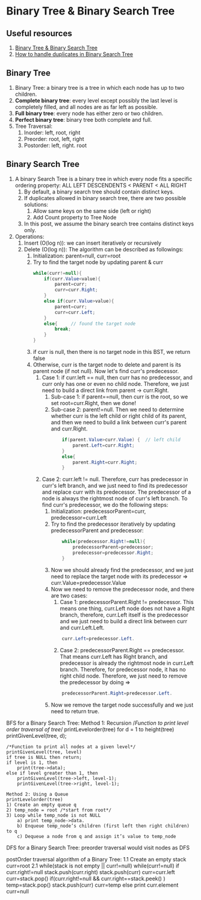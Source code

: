 # Binary Tree & Binary Search Tree

## Useful resources
1. [Binary Tree & Binary Search Tree](https://msdn.microsoft.com/en-us/library/ms379572(v=vs.80).aspx)
2. [How to handle duplicates in Binary Search Tree](https://www.geeksforgeeks.org/how-to-handle-duplicates-in-binary-search-tree/)

## Binary Tree
1. Binary Tree: a binary tree is a tree in which each node has up to two children.
2. **Complete binary tree**: every level except possibly the last level is completely filled, and all nodes are as far left as possible.
3. **Full binary tree**: every node has either zero or two children.
4. **Perfect binary tree**: binary tree both complete and full.
5. Tree Traversal:
    1. Inorder: left, root, right
    2. Preorder: root, left, right
    3. Postorder: left, right. root

## Binary Search Tree
1. A binary Search Tree is a binary tree in which every node fits a specific ordering property: ALL LEFT DESCENDENTS < PARENT < ALL RIGHT 
    1. By default, a binary search tree should contain distinct keys.
    2. If duplicates allowed in binary search tree, there are two possible solutions:
        1. Allow same keys on the same side (left or right)
        2. Add Count property to Tree Node
    3. In this post, we assume the binary search tree contains distinct keys only.
2. Operations:
    1. Insert (O(log n)): we can insert iteratively or recursively
    2. Delete (O(log n)): The algorithm can be described as followings:
        1. Initialization: parent=null, curr=root
        2. Try to find the target node by updating parent & curr
            ```C#
            while(curr!=null){
                if(curr.Value<value){
                    parent=curr;
                    curr=curr.Right;
                }
                else if(curr.Value>value){
                    parent=curr;
                    curr=curr.Left;
                }
                else{     // found the target node
                    break;
                }
            }
            ```
        3. if curr is null, then there is no target node in this BST, we return false
        4. Otherwise, curr is the target node to delete and parent is its parent node (if not null). Now let's find curr's predecessor.
            1. Case 1: if curr.left == null, then curr has no predecessor, and curr only has one or even no child node. Therefore, we just need to build a direct link from parent -> curr.Right.
                1. Sub-case 1: if parent==null, then curr is the root, so we set root=curr.Right, then we done!
                2. Sub-case 2: parent!=null. Then we need to determine whether curr is the left child or right child of its parent, and then we need to build a link between curr's parent and curr.Right.
                    ```C#  
                        if(parent.Value>curr.Value) {  // left child
                            parent.Left=curr.Right;
                        }
                        else{
                            parent.Right=curr.Right;
                        }
                    ``` 
            2. Case 2: curr.left != null. Therefore, curr has predecessor in curr's left branch, and we just need to find its predecessor and replace curr with its predecessor. The predecessor of a node is always the rightmost node of curr's left branch. To find curr's predecessor, we do the following steps:
                1. Initialization: predecessorParent=curr, predecessor=curr.Left
                2. Try to find the predecessor iteratively by updating predecessorParent and predecessor:
                    ```C#
                        while(predecessor.Right!=null){
                            predecessorParent=predecessor;
                            predecessor=predecessor.Right;
                        }
                    ``` 
                3. Now we should already find the predecessor, and we just need to replace the target node with its predecessor => curr.Value=predecessor.Value
                4. Now we need to remove the predecessor node, and there are two cases:
                    1. Case 1: predecessorParent.Right != predecessor. This means one thing, curr.Left node does not have a Right branch, therefore, curr.Left itself is the predecessor and we just need to build a direct link between curr and curr.Left.Left.
                    ``` C#
                        curr.Left=predecessor.Left.
                    ```
                    2. Case 2: predecessorParent.Right == predecessor. That means curr.Left has Right branch, and predecessor is already the rightmost node in curr.Left branch. Therefore, for predecessor node, it has no right child node. Therefore, we just need to remove the predecessor by doing => 
                    ```C# 
                        predecessorParent.Right=predecessor.Left. 
                    ```
                5. Now we remove the target node successfully and we just need to return true.     

 

BFS for a Binary Search Tree:
    Method 1: Recursion
    /*Function to print level order traversal of tree*/
    printLevelorder(tree)
    for d = 1 to height(tree)
         printGivenLevel(tree, d);

    /*Function to print all nodes at a given level*/
    printGivenLevel(tree, level)
    if tree is NULL then return;
    if level is 1, then
        print(tree->data);
    else if level greater than 1, then
        printGivenLevel(tree->left, level-1);
        printGivenLevel(tree->right, level-1);
        
    Method 2: Using a Queue
    printLevelorder(tree)
    1) Create an empty queue q
    2) temp_node = root /*start from root*/
    3) Loop while temp_node is not NULL
        a) print temp_node->data.
        b) Enqueue temp_node’s children (first left then right children) to q
        c) Dequeue a node from q and assign it’s value to temp_node

DFS for a Binary Search Tree: preorder traversal would visit nodes as DFS

postOrder traversal algorithm of a Binary Tree:
    1.1 Create an empty stack
        curr=root
    2.1 while(stack is not empty || curr!=null) 
              while(curr!=null)
                    if curr.right!=null
                        stack.push(curr.right)
                    stack.push(curr)
                    curr=curr.left
             curr=stack.pop()
             if(curr.right!=null && curr.right==stack.peek() )
                 temp=stack.pop()
                 stack.push(curr)
                 curr=temp
             else
                 print curr.element
                 curr=null
    
